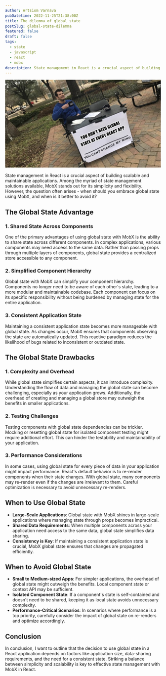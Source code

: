 ```yaml
---
author: Artsiom Varnava
pubDatetime: 2022-11-25T21:38:00Z
title: The dilemma of global state
postSlug: global-state-dilemma
featured: false
draft: false
tags:
  - state
  - javascript
  - react
  - mobx
description: State management in React is a crucial aspect of building scalable and maintainable applications. Among the myriad of state management solutions available, MobX stands out for its simplicity and flexibility. However, the question often arises - when should you embrace global state using MobX, and when is it better to avoid it?
---
```


![Try to change my mind](./you-cant-change-my-mind.jpg)

State management in React is a crucial aspect of building scalable and maintainable applications. Among the myriad of state management solutions available, MobX stands out for its simplicity and flexibility. However, the question often arises - when should you embrace global state using MobX, and when is it better to avoid it?

## The Global State Advantage

### 1. Shared State Across Components

One of the primary advantages of using global state with MobX is the ability to share state across different components. In complex applications, various components may need access to the same data. Rather than passing props through multiple layers of components, global state provides a centralized store accessible to any component.

### 2. Simplified Component Hierarchy

Global state with MobX can simplify your component hierarchy. Components no longer need to be aware of each other's state, leading to a more modular and maintainable codebase. Each component can focus on its specific responsibility without being burdened by managing state for the entire application.

### 3. Consistent Application State

Maintaining a consistent application state becomes more manageable with global state. As changes occur, MobX ensures that components observing the state are automatically updated. This reactive paradigm reduces the likelihood of bugs related to inconsistent or outdated state.

## The Global State Drawbacks

### 1. Complexity and Overhead

While global state simplifies certain aspects, it can introduce complexity. Understanding the flow of data and managing the global state can become challenging, especially as your application grows. Additionally, the overhead of creating and managing a global store may outweigh the benefits in smaller applications.

### 2. Testing Challenges

Testing components with global state dependencies can be trickier. Mocking or resetting global state for isolated component testing might require additional effort. This can hinder the testability and maintainability of your application.

### 3. Performance Considerations

In some cases, using global state for every piece of data in your application might impact performance. React's default behavior is to re-render components when their state changes. With global state, many components may re-render even if the changes are irrelevant to them. Careful optimization is necessary to avoid unnecessary re-renders.

## When to Use Global State

- **Large-Scale Applications**: Global state with MobX shines in large-scale applications where managing state through props becomes impractical.
- **Shared Data Requirements**: When multiple components across your application need access to the same data, global state simplifies data sharing.
- **Consistency is Key**: If maintaining a consistent application state is crucial, MobX global state ensures that changes are propagated efficiently.

## When to Avoid Global State

- **Small to Medium-sized Apps**: For simpler applications, the overhead of global state might outweigh the benefits. Local component state or context API may be sufficient.
- **Isolated Component State**: If a component's state is self-contained and doesn't need to be shared, keeping it as local state avoids unnecessary complexity.
- **Performance-Critical Scenarios**: In scenarios where performance is a top priority, carefully consider the impact of global state on re-renders and optimize accordingly.

## Conclusion

In conclusion, I want to outline that the decision to use global state in a React application depends on factors like application size, data-sharing requirements, and the need for a consistent state. Striking a balance between simplicity and scalability is key to effective state management with MobX in React.
